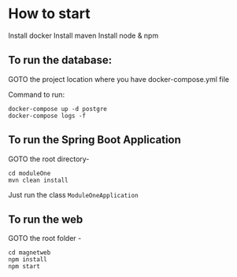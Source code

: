 # How to start
Install docker
Install maven
Install node & npm

## To run the database:

GOTO the project location where you have docker-compose.yml file

Command to run:
```   
docker-compose up -d postgre
docker-compose logs -f   
```   

## To run the Spring Boot Application

GOTO the root directory-
```
cd moduleOne
mvn clean install   
```   

Just run the class ```ModuleOneApplication```

## To run the web

GOTO the root folder - 

```
cd magnetweb
npm install
npm start   
```
